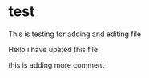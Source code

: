 # test
This is testing for adding and editing file

Hello i have upated this file


this is adding more comment